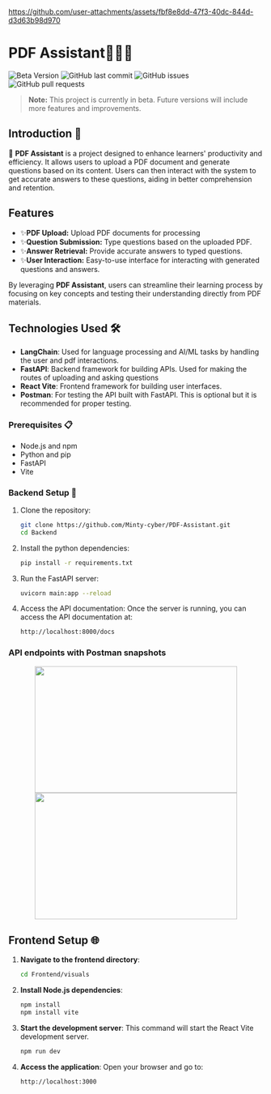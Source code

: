 

https://github.com/user-attachments/assets/fbf8e8dd-47f3-40dc-844d-d3d63b98d970

# PDF Assistant🤖📓🌐

![Beta Version](https://img.shields.io/badge/version-beta-yellow)
![GitHub last commit](https://img.shields.io/github/last-commit/Minty-cyber/LC)
![GitHub issues](https://img.shields.io/github/issues/Minty-cyber/LC)
![GitHub pull requests](https://img.shields.io/github/issues-pr/Minty-cyber/LC)

> **Note:** This project is currently in beta. Future versions will include more features and improvements.


## Introduction 🚀

 📖 **PDF Assistant** is a project designed to enhance learners' productivity and efficiency. It allows users to upload a PDF document and generate questions based on its content. Users can then interact with the system to get accurate answers to these questions, aiding in better comprehension and retention.

## Features

- ✨**PDF Upload:** Upload PDF documents for processing
- ✨**Question Submission:** Type questions based on the uploaded PDF.
- ✨**Answer Retrieval:** Provide accurate answers to typed questions.
- ✨**User Interaction:** Easy-to-use interface for interacting with generated questions and answers.


By leveraging **PDF Assistant**, users can streamline their learning process by focusing on key concepts and testing their understanding directly from PDF materials.


## Technologies Used 🛠️

- **LangChain**: Used for language processing and AI/ML tasks by handling the user and pdf interactions.
- **FastAPI**: Backend framework for building APIs. Used for making the routes of uploading and asking questions
- **React Vite**: Frontend framework for building user interfaces.
- **Postman**: For testing the API built with FastAPI. This is optional but it is recommended for proper testing.

### Prerequisites 📋

- Node.js and npm
- Python and pip
- FastAPI
- Vite


### Backend Setup 🔧

1. Clone the repository:

   ```bash
   git clone https://github.com/Minty-cyber/PDF-Assistant.git
   cd Backend
2. Install the python dependencies:

   ```bash
   pip install -r requirements.txt
3. Run the FastAPI server:
   
    ```bash
   uvicorn main:app --reload
4. Access the API documentation:
   Once the server is running, you can access the API documentation at:

   ```bash
   http://localhost:8000/docs

### API endpoints with Postman snapshots
<p align="center">
      <img src="Backend/Images/Screenshot (288).png" width="400" height="250">
      <img src="Backend/Images/Screenshot (287).png" width="400" height="250">
</p>

## Frontend Setup 🌐

1. **Navigate to the frontend directory**:

   ```bash
   cd Frontend/visuals

2. **Install Node.js dependencies**:

   ```bash
   npm install
   npm install vite

3. **Start the development server**:
   This command will start the React Vite development server.
      
   ```bash
   npm run dev

4. **Access the application**:
   Open your browser and go to:

    ```bash
   http://localhost:3000

   
